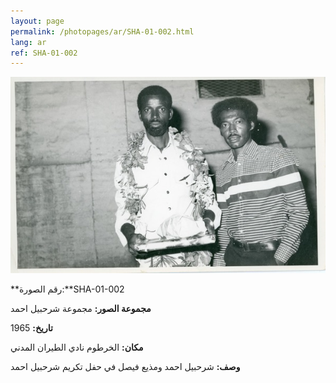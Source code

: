 ```yaml
---
layout: page
permalink: /photopages/ar/SHA-01-002.html
lang: ar
ref: SHA-01-002
---
```


![SHA-01-002](/smallimages/SHA-01-002-600.jpg)

**رقم الصورة:**SHA-01-002

**مجموعة الصور:** مجموعة شرحبيل احمد

**تاريخ:** 1965

**مكان:** الخرطوم نادي الطيران المدني

**وصف:** شرحبيل احمد ومذيع فيصل في حفل تكريم شرحبيل احمد
